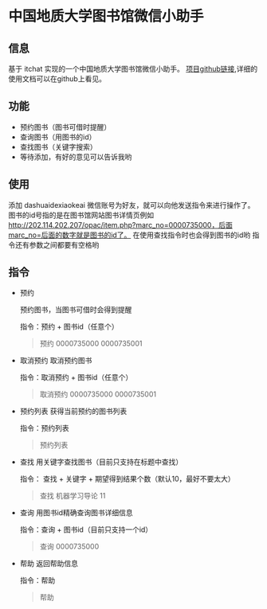 # 中国地质大学图书馆微信小助手

## 信息
基于 itchat 实现的一个中国地质大学图书馆微信小助手。
[项目github链接](https://github.com/xudaashuai/CugLibary),详细的使用文档可以在github上看见。

## 功能

- 预约图书（图书可借时提醒）
- 查询图书（用图书的id）
- 查找图书（关键字搜索）
- 等待添加，有好的意见可以告诉我哟

## 使用
添加 dashuaidexiaokeai 微信账号为好友，就可以向他发送指令来进行操作了。
图书的id号指的是在图书馆网站图书详情页例如 http://202.114.202.207/opac/item.php?marc_no=0000735000，后面marc_no=后面的数字就是图书的id了。
在使用查找指令时也会得到图书的id哟
指令还有参数之间都要有空格哟
## 指令

- 预约

    预约图书，当图书可借时会得到提醒

    指令：预约 + 图书id（任意个）
    > 预约 0000735000 0000735001

- 取消预约
    取消预约图书

    指令：取消预约 + 图书id（任意个）
    >取消预约 0000735000 0000735001

- 预约列表
    获得当前预约的图书列表

    指令：预约列表
    >预约列表

- 查找
    用关键字查找图书（目前只支持在标题中查找）

    指令： 查找 + 关键字 + 期望得到结果个数（默认10，最好不要太大）
    >查找 机器学习导论 11

- 查询
    用图书id精确查询图书详细信息

    指令：查询 + 图书id（目前只支持一个id）
    >查询 0000735000

- 帮助
    返回帮助信息

    指令：帮助
    >帮助





